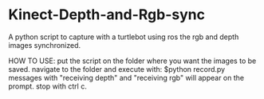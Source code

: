 # Kinect-Depth-and-Rgb-sync
A python script to capture with a turtlebot using ros the rgb and depth images synchronized.


HOW TO USE:
put the script on the folder where you want the images to be saved.
navigate to the folder and execute with: $python record.py
messages with "receiving depth" and "receiving rgb" will appear on the prompt.
stop with ctrl c.
